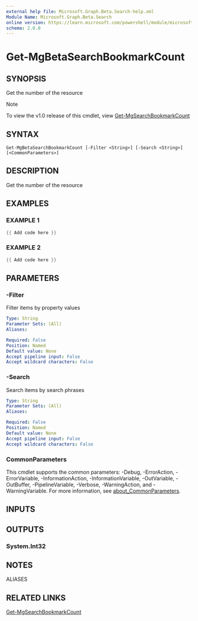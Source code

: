 ```yaml
---
external help file: Microsoft.Graph.Beta.Search-help.xml
Module Name: Microsoft.Graph.Beta.Search
online version: https://learn.microsoft.com/powershell/module/microsoft.graph.beta.search/get-mgbetasearchbookmarkcount
schema: 2.0.0
---
```


# Get-MgBetaSearchBookmarkCount

## SYNOPSIS
Get the number of the resource

> [!NOTE]
> To view the v1.0 release of this cmdlet, view [Get-MgSearchBookmarkCount](/powershell/module/Microsoft.Graph.Search/Get-MgSearchBookmarkCount?view=graph-powershell-v1.0)

## SYNTAX

```
Get-MgBetaSearchBookmarkCount [-Filter <String>] [-Search <String>] [<CommonParameters>]
```

## DESCRIPTION
Get the number of the resource

## EXAMPLES

### EXAMPLE 1
```powershell
{{ Add code here }}
```

### EXAMPLE 2
```powershell
{{ Add code here }}
```

## PARAMETERS

### -Filter
Filter items by property values

```yaml
Type: String
Parameter Sets: (All)
Aliases:

Required: False
Position: Named
Default value: None
Accept pipeline input: False
Accept wildcard characters: False
```

### -Search
Search items by search phrases

```yaml
Type: String
Parameter Sets: (All)
Aliases:

Required: False
Position: Named
Default value: None
Accept pipeline input: False
Accept wildcard characters: False
```

### CommonParameters
This cmdlet supports the common parameters: -Debug, -ErrorAction, -ErrorVariable, -InformationAction, -InformationVariable, -OutVariable, -OutBuffer, -PipelineVariable, -Verbose, -WarningAction, and -WarningVariable. For more information, see [about_CommonParameters](http://go.microsoft.com/fwlink/?LinkID=113216).

## INPUTS

## OUTPUTS

### System.Int32
## NOTES

ALIASES

## RELATED LINKS
[Get-MgSearchBookmarkCount](/powershell/module/Microsoft.Graph.Search/Get-MgSearchBookmarkCount?view=graph-powershell-v1.0)
